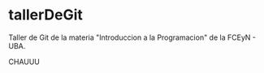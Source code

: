 # tallerDeGit

Taller de Git de la materia "Introduccion a la Programacion" de la FCEyN - UBA.

CHAUUU
